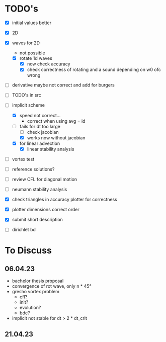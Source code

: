 # TODO's
- [x] initial values better
- [x] 2D
- [x] waves for 2D
  - not possible
  - [x] rotate 1d waves
    - [x] now check accuracy
    - [x] check correctness of rotating and a sound depending on w0 ofc wrong
- [ ] derivative maybe not correct and add for burgers
- [ ] TODO's in src
- [ ] implicit scheme
  - [x] speed not correct...
    - correct when using avg = id
  - [ ] fails for dt too large
    - [ ] check jacobian
    - [x] works now without jacobian
  - [x] for linear advection
    - [x] linear stability analysis
- [ ] vortex test
- [ ] reference solutions?
- [ ] review CFL for diagonal motion
- [ ] neumann stability analysis
- [x] check triangles in accuracy plotter for correctness
- [x] plotter dimensions correct order
- [x] submit short description
- [ ] dirichlet bd


# To Discuss
## 06.04.23
- bachelor thesis proposal
- convergence of rot wave, only n * 45°
- gresho vortex problem
  - cfl?
  - init?
  - evolution?
  - bdc?
- implicit not stable for dt > 2 * dt_crit
## 21.04.23